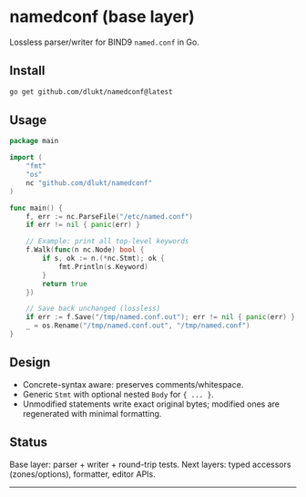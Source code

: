 # namedconf (base layer)

Lossless parser/writer for BIND9 `named.conf` in Go.

## Install

```bash
go get github.com/dlukt/namedconf@latest
```

## Usage

```go
package main

import (
    "fmt"
    "os"
    nc "github.com/dlukt/namedconf"
)

func main() {
    f, err := nc.ParseFile("/etc/named.conf")
    if err != nil { panic(err) }

    // Example: print all top-level keywords
    f.Walk(func(n nc.Node) bool {
        if s, ok := n.(*nc.Stmt); ok {
            fmt.Println(s.Keyword)
        }
        return true
    })

    // Save back unchanged (lossless)
    if err := f.Save("/tmp/named.conf.out"); err != nil { panic(err) }
    _ = os.Rename("/tmp/named.conf.out", "/tmp/named.conf")
}
```

## Design

- Concrete-syntax aware: preserves comments/whitespace.
- Generic `Stmt` with optional nested `Body` for `{ ... }`.
- Unmodified statements write exact original bytes; modified ones are regenerated with minimal formatting.

## Status

Base layer: parser + writer + round-trip tests. Next layers: typed accessors (zones/options), formatter, editor APIs.

---

